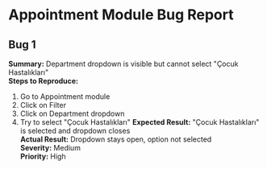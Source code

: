 # Appointment Module Bug Report

## Bug 1
**Summary:** Department dropdown is visible but cannot select "Çocuk Hastalıkları"  
**Steps to Reproduce:**
1. Go to Appointment module
2. Click on Filter
3. Click on Department dropdown
4. Try to select "Çocuk Hastalıkları"
   **Expected Result:** "Çocuk Hastalıkları" is selected and dropdown closes  
   **Actual Result:** Dropdown stays open, option not selected  
   **Severity:** Medium  
   **Priority:** High
